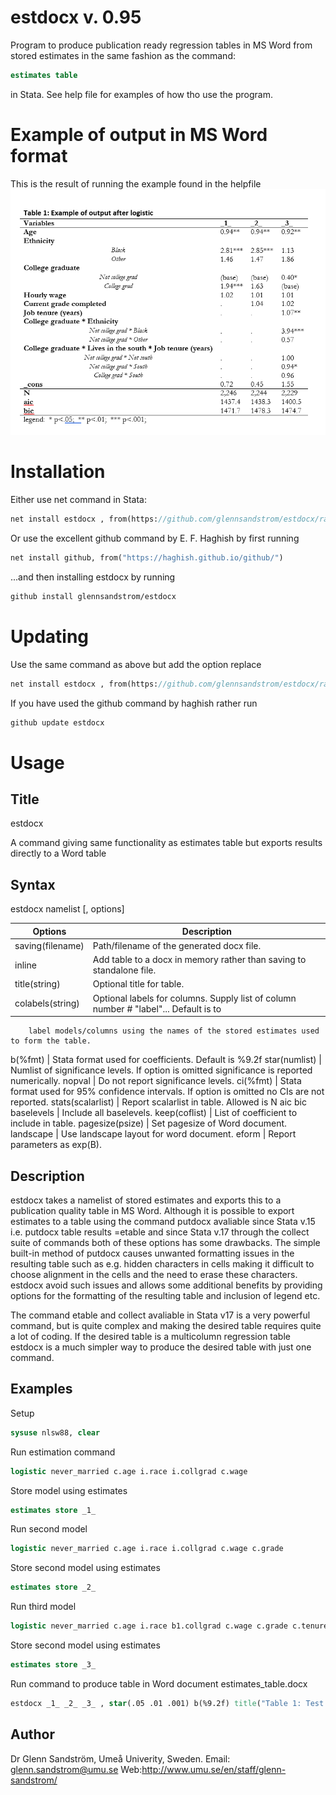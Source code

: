 # estdocx v. 0.95
Program to produce publication ready regression tables in MS Word from stored estimates in the same fashion as the command:
```stata
estimates table
```
in Stata.
See help file for examples of how tho use the program.

Example of output in MS Word format
===================================
This is the result of running the example found in the helpfile
![exampletable](https://raw.githubusercontent.com/glennsandstrom/estdocx/master/example.PNG)

Installation
============
Either use net command in Stata:
```stata
net install estdocx , from(https://github.com/glennsandstrom/estdocx/raw/master/)
```

Or use the excellent github command by E. F. Haghish by first running
```stata
net install github, from("https://haghish.github.io/github/")
```
...and then installing estdocx by running
```stata
github install glennsandstrom/estdocx
```

Updating
============
Use the same command as above but add the option replace
```stata
net install estdocx , from(https://github.com/glennsandstrom/estdocx/raw/master/) replace
```

If you have used the github command by haghish rather run
```stata
github update estdocx
```
Usage
=====


Title
-----

estdocx 

A command giving same functionality as estimates table but exports results directly to a Word table

Syntax
------
estdocx namelist [, options]

Options           | Description
----------------- | -------------
saving(filename)  | Path/filename of the generated docx file.
inline            | Add table to a docx in memory rather than saving to standalone file.
title(string)     | Optional title for table.
colabels(string)  | Optional labels for columns. Supply list of column number # "label"... Default is to
        label models/columns using the names of the stored estimates used to form the table.

b(%fmt)           | Stata format used for coefficients. Default is %9.2f
star(numlist)     | Numlist of significance levels. If option is omitted significance is reported numerically.
nopval            | Do not report significance levels.
ci(%fmt)          | Stata format used for 95% confidence intervals. If option is omitted no CIs are not reported.
stats(scalarlist) | Report scalarlist in table. Allowed is N aic bic
baselevels        | Include all baselevels.
keep(coflist)     | List of coefficient to include in table.
pagesize(psize)   | Set pagesize of Word document.
landscape         | Use landscape layout for word document.
eform             | Report parameters as exp(B).



Description
------------
estdocx takes a namelist of stored estimates and exports this to a publication quality table in MS Word. Although it is possible to export estimates to a table using the command putdocx avaliable since Stata v.15 i.e. putdocx table results =etable and since Stata v.17 through the collect suite of commands both of these options has some drawbacks. The simple built-in method of putdocx causes unwanted formatting issues in the resulting table such as e.g. hidden characters in cells making it difficult to choose alignment in the cells and the need to erase these characters. estdocx avoid such issues and allows some additional benefits by providing options for the formatting of the resulting table and inclusion of legend etc. 

The command etable and collect avaliable in Stata v17 is a very powerful command, but is quite complex and making the desired table requires quite a lot of coding. If the desired table is a multicolumn regression table estdocx is a much simpler way to produce the desired table with just one command.


Examples
--------

Setup
```stata
sysuse nlsw88, clear
```
Run estimation command
```stata
logistic never_married c.age i.race i.collgrad c.wage
```
Store model using estimates
```stata
estimates store _1_
```
Run second model
```stata
logistic never_married c.age i.race i.collgrad c.wage c.grade
```
Store second model using estimates
```stata
estimates store _2_
```
Run third model
```stata
logistic never_married c.age i.race b1.collgrad c.wage c.grade c.tenure collgrad#race b1.collgrad#c.tenure
```
Store second model using estimates
```stata
estimates store _3_
```
Run command to produce table in Word document estimates_table.docx
```stata
estdocx _1_ _2_ _3_ , star(.05 .01 .001) b(%9.2f) title("Table 1: Test title") baselevels
```

Author
-------

Dr Glenn Sandström, Umeå Univerity, Sweden.
Email: glenn.sandstrom@umu.se
Web:http://www.umu.se/en/staff/glenn-sandstrom/

